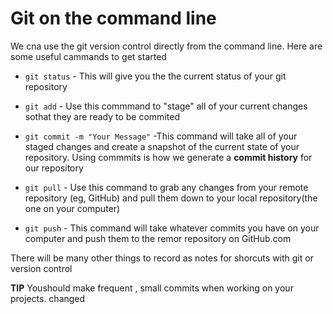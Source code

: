 # Git on the command line 

We cna use the git version control directly from the command line. Here are some useful cammands to get started

- `git status` - This will give you the the current status of your git repository

- `git add` - Use this commmand to "stage" all of your current changes sothat they are ready to be commited

- `git commit -m "Your Message"` -This command will take all of your staged changes and create a snapshot of the current state of your repository. Using commmits is how we generate a  **commit history**  for our repository

- `git pull` - Use this command to grab any changes from your remote repository (eg, GitHub) and pull them down to your local repository(the one on your computer)

- `git push` - This command will take whatever commits you have on your computer and push them to the remor repository on GitHub.com


There will be many other things to record as notes for shorcuts with git or version control

**TIP** Youshould make frequent , small commits when working on your projects.
changed